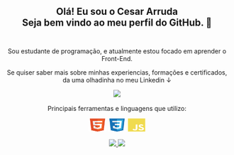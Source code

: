 <div align="center">
<h2>
  Olá! Eu sou o <strong>Cesar Arruda</strong><br>
  Seja bem vindo ao meu perfil do GitHub. 👋<br><br>
</h2>

Sou estudante de programação, e atualmente estou focado em aprender o Front-End.
<br>

Se quiser saber mais sobre minhas experiencias, formações e certificados, <br>da uma olhadinha no meu Linkedin ↓ <div> 
  <a href="https://www.linkedin.com/in/cesar-arruda93" target="_blank"><img src="https://img.shields.io/badge/-LinkedIn-%230077B5?style=for-the-badge&logo=linkedin&logoColor=white" target="_blank"></a> 
</div>

Principais ferramentas e linguagens que utilizo: 
<div style="display: inline_block">
  <img align="center" alt="HTML" height="30" width="40" src="https://raw.githubusercontent.com/devicons/devicon/master/icons/html5/html5-original.svg">
  <img align="center" alt="CSS" height="30" width="40" src="https://raw.githubusercontent.com/devicons/devicon/master/icons/css3/css3-original.svg">
  <img align="center" alt="JavaScript" height="30" width="40" src="https://raw.githubusercontent.com/devicons/devicon/master/icons/javascript/javascript-plain.svg">
</div><br>


<div align="center">
  <a href="https://github.com/CesarArruda">
  <img height="160em" src="https://github-readme-stats.vercel.app/api?username=cesararruda&show_icons=true&theme=github_dark">
  <img height="160em"  src="https://github-readme-stats.vercel.app/api/top-langs/?username=cesararruda&layout=compact&theme=github_dark"/>
</div>
</div>

<!--
**CesarArruda/CesarArruda** is a ✨ _special_ ✨ repository because its `README.md` (this file) appears on your GitHub profile.

Here are some ideas to get you started:

- 🔭 I’m currently working on ...
- 🌱 I’m currently learning ...
- 👯 I’m looking to collaborate on ...
- 🤔 I’m looking for help with ...
- 💬 Ask me about ...
- 📫 How to reach me: ...
- 😄 Pronouns: ...
- ⚡ Fun fact: ...
-->
